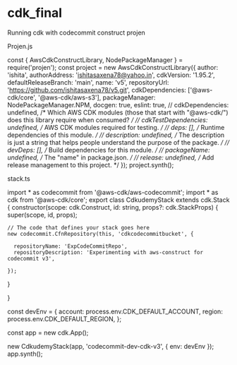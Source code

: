 # cdk_final
Running cdk with codecommit construct projen


Projen.js

const { AwsCdkConstructLibrary, NodePackageManager } = require('projen');
const project = new AwsCdkConstructLibrary({
  author: 'ishita',
  authorAddress: 'ishitasaxena78@yahoo.in',
  cdkVersion: '1.95.2',
  defaultReleaseBranch: 'main',
  name: 'v5',
  repositoryUrl: 'https://github.com/ishitasaxena78/v5.git',
  cdkDependencies: ['@aws-cdk/core', '@aws-cdk/aws-s3'],
  packageManager: NodePackageManager.NPM,
  docgen: true,
  eslint: true,
  // cdkDependencies: undefined,      /* Which AWS CDK modules (those that start with "@aws-cdk/") does this library require when consumed? */
  // cdkTestDependencies: undefined,  /* AWS CDK modules required for testing. */
  // deps: [],                        /* Runtime dependencies of this module. */
  // description: undefined,          /* The description is just a string that helps people understand the purpose of the package. */
  // devDeps: [],                     /* Build dependencies for this module. */
  // packageName: undefined,          /* The "name" in package.json. */
  // release: undefined,              /* Add release management to this project. */
});
project.synth();

stack.ts


import * as codecommit from '@aws-cdk/aws-codecommit';
import * as cdk from '@aws-cdk/core';
export class CdkudemyStack extends cdk.Stack {
  constructor(scope: cdk.Construct, id: string, props?: cdk.StackProps) {
    super(scope, id, props);

    // The code that defines your stack goes here
    new codecommit.CfnRepository(this, 'cdkcodecommitbucket', {

      repositoryName: 'ExpCodeCommitRepo',
      repositoryDescription: 'Experimenting with aws-construct for codecommit v3',

    });
  }

}

const devEnv = {
  account: process.env.CDK_DEFAULT_ACCOUNT,
  region: process.env.CDK_DEFAULT_REGION,
};

const app = new cdk.App();

new CdkudemyStack(app, 'codecommit-dev-cdk-v3', { env: devEnv });
app.synth();
